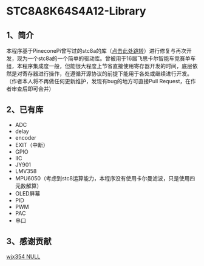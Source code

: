 # STC8A8K64S4A12-Library
## 1、简介
本程序基于PineconePi曾写过的stc8a的库（[点击此处跳转](https://github.com/PineconePi/Pinecone_Pi_Nano)）进行修复与再次开发，现为一个stc8a的一个简单的驱动库。曾被用于16届飞思卡尔智能车竞赛单车组，本程序集成度一般，但能很大程度上节省直接使用寄存器开发的时间，底层依然是对寄存器进行操作，在遵循开源协议的前提下能用于各处或继续进行开发。（作者本人将不再做任何更新维护，发现有bug的地方可直接Pull Request，在作者审查后即可合并）
## 2、已有库
* ADC
* delay
* encoder
* EXIT（中断）
* GPIO
* IIC
* JY901
* LMV358
* MPU6050（考虑到stc8运算能力，本程序没有使用卡尔曼滤波，只是使用四元数解算）
* OLED屏幕
* PID
* PWM
* PAC
* 串口
## 3、感谢贡献
[wjx354 NULL](https://github.com/wjx354)